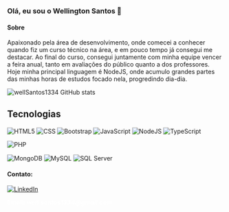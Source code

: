 ### Olá, eu sou o Wellington Santos 👋

#### Sobre
<p> Apaixonado pela área de desenvolvimento, onde comecei a conhecer quando fiz um curso técnico na área, e em pouco tempo já consegui me destacar. Ao final do curso, consegui juntamente com minha equipe vencer a feira anual, tanto em avaliações do público quanto a dos professores. Hoje minha principal linguagem é NodeJS, onde acumulo grandes partes das minhas horas de estudos focado nela, progredindo dia-dia. <p>

![wellSantos1334 GitHub stats](https://github-readme-stats.vercel.app/api?username=wellSantos1334&show_icons=true&theme=merko)

## Tecnologias

<div style="display: inline_block; cursor: none">
  <img align="center" alt="HTML5" src="https://img.shields.io/badge/HTML-239120?style=for-the-badge&logo=html5&logoColor=white" />
  
  <img align="center" alt="CSS" src="https://img.shields.io/badge/CSS-239120?&style=for-the-badge&logo=css3&logoColor=white" />

  <img align="center" alt="Bootstrap" src="https://img.shields.io/badge/Bootstrap-563D7C?style=for-the-badge&logo=bootstrap&logoColor=white" />
  
  <img align="center" alt="JavaScript" src="https://img.shields.io/badge/JavaScript-323330?style=for-the-badge&logo=javascript&logoColor=F7DF1E" />
  
  <img align="center" alt="NodeJS" src="https://img.shields.io/badge/Node.js-43853D?style=for-the-badge&logo=node.js&logoColor=white" />
  
  <img align="center" alt="TypeScript" src="https://img.shields.io/badge/TypeScript-007ACC?style=for-the-badge&logo=typescript&logoColor=white" />
  
  <img align="center" alt="PHP" src="https://img.shields.io/badge/PHP-777BB4?style=for-the-badge&logo=php&logoColor=white" /> <br>
  
  <img align="center" alt="MongoDB" src="https://img.shields.io/badge/MongoDB-4EA94B?style=for-the-badge&logo=mongodb&logoColor=white" />
  
  <img align="center" alt="MySQL" src="https://img.shields.io/badge/MySQL-005C84?style=for-the-badge&logo=mysql&logoColor=white" /> 

  <img align="center" alt="SQL Server" src="https://img.shields.io/badge/Microsoft_SQL_Server-CC2927?style=for-the-badge&logo=microsoft-sql-server&logoColor=white" />
  
</div>
  



#### Contato: <br>

[![LinkedIn](https://img.shields.io/badge/LinkedIn-0077B5?style=for-the-badge&logo=linkedin&logoColor=white)](https://www.linkedin.com/in/w-santos1334/) <br>
<p style="color: white";> <b> Email: <b> <i> well.santos1334@gmail.com <i> <p>
